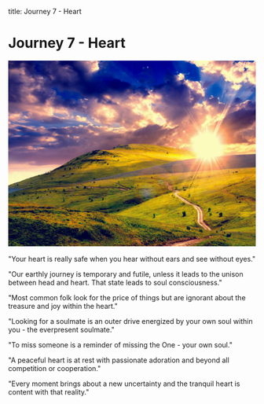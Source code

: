 title: Journey 7 - Heart 

# Journey 7 - Heart 

![](../../assets/images/01.jpg)

"Your heart is really safe when you hear without ears and see without eyes."  

"Our earthly journey is temporary and futile, unless it leads to the unison between head and heart. That state leads to soul consciousness."  

"Most common folk look for the price of things but are ignorant about the treasure and joy within the heart."  

"Looking for a soulmate is an outer drive energized by your own soul within you - the everpresent soulmate."  

"To miss someone is a reminder of missing the One - your own soul."  

"A peaceful heart is at rest with passionate adoration and beyond all competition or cooperation."  

"Every moment brings about a new uncertainty and the tranquil heart is content with that reality." 
